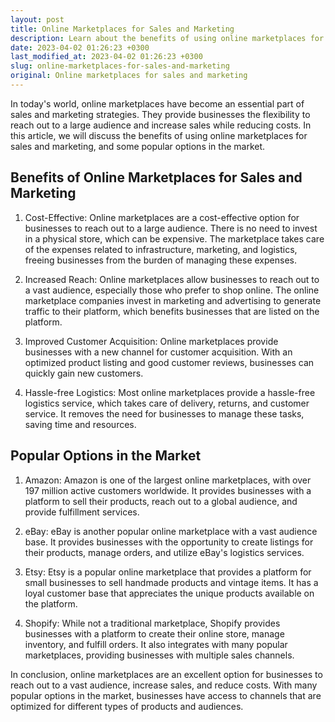 ```yaml
---
layout: post
title: Online Marketplaces for Sales and Marketing
description: Learn about the benefits of using online marketplaces for sales and marketing, and discover popular options in the market.
date: 2023-04-02 01:26:23 +0300
last_modified_at: 2023-04-02 01:26:23 +0300
slug: online-marketplaces-for-sales-and-marketing
original: Online marketplaces for sales and marketing
---
```

In today's world, online marketplaces have become an essential part of sales and marketing strategies. They provide businesses the flexibility to reach out to a large audience and increase sales while reducing costs. In this article, we will discuss the benefits of using online marketplaces for sales and marketing, and some popular options in the market.

## Benefits of Online Marketplaces for Sales and Marketing

1. Cost-Effective: Online marketplaces are a cost-effective option for businesses to reach out to a large audience. There is no need to invest in a physical store, which can be expensive. The marketplace takes care of the expenses related to infrastructure, marketing, and logistics, freeing businesses from the burden of managing these expenses.

2. Increased Reach: Online marketplaces allow businesses to reach out to a vast audience, especially those who prefer to shop online. The online marketplace companies invest in marketing and advertising to generate traffic to their platform, which benefits businesses that are listed on the platform.

3. Improved Customer Acquisition: Online marketplaces provide businesses with a new channel for customer acquisition. With an optimized product listing and good customer reviews, businesses can quickly gain new customers.

4. Hassle-free Logistics: Most online marketplaces provide a hassle-free logistics service, which takes care of delivery, returns, and customer service. It removes the need for businesses to manage these tasks, saving time and resources.

## Popular Options in the Market

1. Amazon: Amazon is one of the largest online marketplaces, with over 197 million active customers worldwide. It provides businesses with a platform to sell their products, reach out to a global audience, and provide fulfillment services.

2. eBay: eBay is another popular online marketplace with a vast audience base. It provides businesses with the opportunity to create listings for their products, manage orders, and utilize eBay's logistics services.

3. Etsy: Etsy is a popular online marketplace that provides a platform for small businesses to sell handmade products and vintage items. It has a loyal customer base that appreciates the unique products available on the platform.

4. Shopify: While not a traditional marketplace, Shopify provides businesses with a platform to create their online store, manage inventory, and fulfill orders. It also integrates with many popular marketplaces, providing businesses with multiple sales channels.

In conclusion, online marketplaces are an excellent option for businesses to reach out to a vast audience, increase sales, and reduce costs. With many popular options in the market, businesses have access to channels that are optimized for different types of products and audiences.
